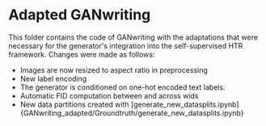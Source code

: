 # Adapted GANwriting

This folder contains the code of GANwriting with the adaptations that were necessary for the generator's integration into the self-supervised HTR framework. 
Changes were made as follows:
- Images are now resized to aspect ratio in preprocessing
- New label encoding
- The generator is conditioned on one-hot encoded text labels.
- Automatic FID computation between and across wids
- New data partitions created with [generate_new_datasplits.ipynb]{GANwriting_adapted/Groundtruth/generate_new_datasplits.ipynb}
